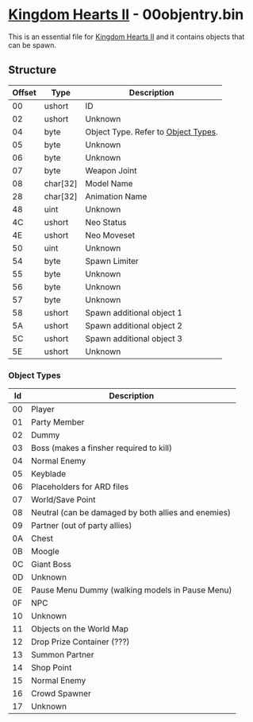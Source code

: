 # [Kingdom Hearts II](../../index) - 00objentry.bin

This is an essential file for [Kingdom Hearts II](../../index) and it contains objects that can be spawn.

## Structure

| Offset | Type | Description |
|--------|------|-------------|
| 00     | ushort | ID
| 02     | ushort | Unknown
| 04     | byte | Object Type. Refer to [Object Types](#object-types).
| 05     | byte | Unknown
| 06     | byte | Unknown
| 07     | byte | Weapon Joint
| 08     | char[32] | Model Name
| 28     | char[32] | Animation Name
| 48     | uint | Unknown
| 4C     | ushort | Neo Status
| 4E     | ushort | Neo Moveset
| 50     | uint | Unknown
| 54     | byte | Spawn Limiter
| 55     | byte | Unknown
| 56     | byte | Unknown
| 57     | byte | Unknown
| 58     | ushort | Spawn additional object 1
| 5A     | ushort | Spawn additional object 2
| 5C     | ushort | Spawn additional object 3
| 5E     | ushort | Unknown

### Object Types

| Id | Description |
|----|-------------|
| 00 | Player
| 01 | Party Member
| 02 | Dummy
| 03 | Boss (makes a finsher required to kill)
| 04 | Normal Enemy
| 05 | Keyblade
| 06 | Placeholders for ARD files
| 07 | World/Save Point
| 08 | Neutral (can be damaged by both allies and enemies)
| 09 | Partner (out of party allies)
| 0A | Chest
| 0B | Moogle
| 0C | Giant Boss
| 0D | Unknown
| 0E | Pause Menu Dummy (walking models in Pause Menu)
| 0F | NPC
| 10 | Unknown
| 11 | Objects on the World Map
| 12 | Drop Prize Container (???)
| 13 | Summon Partner
| 14 | Shop Point
| 15 | Normal Enemy
| 16 | Crowd Spawner
| 17 | Unknown